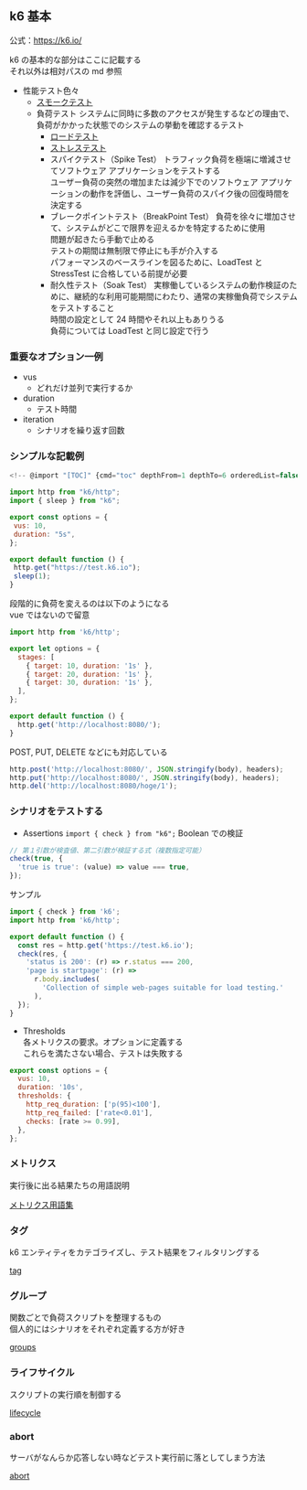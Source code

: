 ## k6 基本

公式：https://k6.io/

k6 の基本的な部分はここに記載する  
それ以外は相対パスの md 参照

- 性能テスト色々
  - [スモークテスト](./smokeTest.md)
  - 負荷テスト
    システムに同時に多数のアクセスが発生するなどの理由で、負荷がかかった状態でのシステムの挙動を確認するテスト
    - [ロードテスト](./loadTest.md)
    - [ストレステスト](./stressTest.md)
    - スパイクテスト（Spike Test）
      トラフィック負荷を極端に増減させてソフトウェア アプリケーションをテストする  
      ユーザー負荷の突然の増加または減少下でのソフトウェア アプリケーションの動作を評価し、ユーザー負荷のスパイク後の回復時間を決定する
    - ブレークポイントテスト（BreakPoint Test）
      負荷を徐々に増加させて、システムがどこで限界を迎えるかを特定するために使用  
      問題が起きたら手動で止める  
      テストの期間は無制限で停止にも手が介入する  
      パフォーマンスのベースラインを図るために、LoadTest と StressTest に合格している前提が必要
    - 耐久性テスト（Soak Test）
      実稼働しているシステムの動作検証のために、継続的な利用可能期間にわたり、通常の実稼働負荷でシステムをテストすること  
      時間の設定として 24 時間やそれ以上もありうる  
      負荷については LoadTest と同じ設定で行う

### 重要なオプション一例

- vus
  - どれだけ並列で実行するか
- duration
  - テスト時間
- iteration
  - シナリオを繰り返す回数

### シンプルな記載例

```js
<!-- @import "[TOC]" {cmd="toc" depthFrom=1 depthTo=6 orderedList=false} -->

import http from "k6/http";
import { sleep } from "k6";

export const options = {
 vus: 10,
 duration: "5s",
};

export default function () {
 http.get("https://test.k6.io");
 sleep(1);
}
```

段階的に負荷を変えるのは以下のようになる  
vue ではないので留意

```js
import http from 'k6/http';

export let options = {
  stages: [
    { target: 10, duration: '1s' },
    { target: 20, duration: '1s' },
    { target: 30, duration: '1s' },
  ],
};

export default function () {
  http.get('http://localhost:8080/');
}
```

POST, PUT, DELETE などにも対応している

```js
http.post('http://localhost:8080/', JSON.stringify(body), headers);
http.put('http://localhost:8080/', JSON.stringify(body), headers);
http.del('http://localhost:8080/hoge/1');
```

### シナリオをテストする

- Assertions
  `import { check } from "k6";`
  Boolean での検証

```js
// 第１引数が検査値、第二引数が検証する式（複数指定可能）
check(true, {
  'true is true': (value) => value === true,
});
```

サンプル

```js
import { check } from 'k6';
import http from 'k6/http';

export default function () {
  const res = http.get('https://test.k6.io');
  check(res, {
    'status is 200': (r) => r.status === 200,
    'page is startpage': (r) =>
      r.body.includes(
        'Collection of simple web-pages suitable for load testing.'
      ),
  });
}
```

- Thresholds  
  各メトリクスの要求。オプションに定義する  
  これらを満たさない場合、テストは失敗する

```js
export const options = {
  vus: 10,
  duration: '10s',
  thresholds: {
    http_req_duration: ['p(95)<100'],
    http_req_failed: ['rate<0.01'],
    checks: [rate >= 0.99],
  },
};
```

### メトリクス

実行後に出る結果たちの用語説明

[メトリクス用語集](./metrics.md)

### タグ

k6 エンティティをカテゴライズし、テスト結果をフィルタリングする

[tag](./tag.md)

### グループ

関数ごとで負荷スクリプトを整理するもの  
個人的にはシナリオをそれぞれ定義する方が好き

[groups](./groups.md)

### ライフサイクル

スクリプトの実行順を制御する

[lifecycle](./lifecycle.md)

### abort

サーバがなんらか応答しない時などテスト実行前に落としてしまう方法

[abort](./abort.md)
